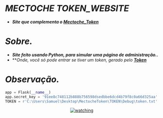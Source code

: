 # _MECTOCHE TOKEN_WEBSITE_
- ***Site que complementa o [Mectoche_Token](https://github.com/Mectoche/Mectoche_Token)***

# _Sobre._
- ***Site feito usando Python, para simular uma página de administração..***
- ***Onde, você só pode entrar se tiver um token, gerado pelo **[Token](https://github.com/Mectoche/Mectoche_Token)***

# _Observação._

``` python
app = Flask(__name__)
app.secret_key = '91ee8c748112b888b756598dsedbbe6dcd4b79f8c0a66d325aa' # your security key (flesk)
TOKEN = r'C:\Users\Samuel\Desktop\MectocheToken\TOKEN\Debug\token.txt' #directory where the keys generated by Mectoche_token will be located within your server.

```
<p align="center">
<a href="https://github.com/Mectoche/MT.TOKEN"><img src="https://i.ibb.co/rfQvbL6/website-token.png" alt="watching" border="0"></a>
</p>
